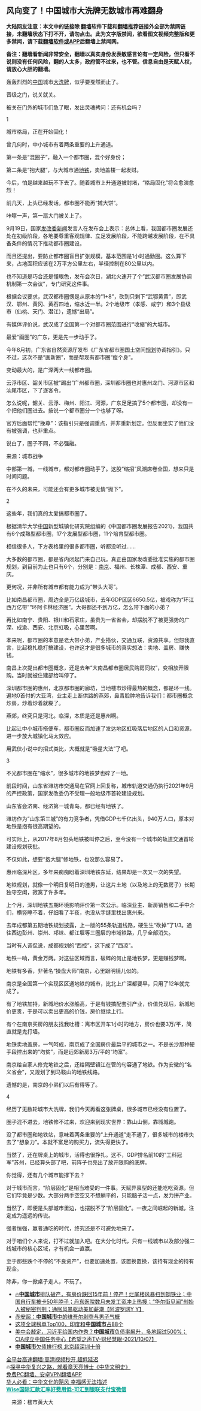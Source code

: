  <!-- 面包屑导航 --> <h2>风向变了！中国城市大洗牌无数城市再难翻身</h2> <p class="notice"><b>大陆网友注意：本文中的链接除 <a href="https://github.com/bannedbook/fanqiang" >翻墙</a>软件下载和<a href="https://github.com/killgcd/justmysocks/blob/master/README.md">翻墙推荐</a>链接外全部为禁网链接，未翻墙状态下打不开，请勿点击。此为文字版禁闻，欲看图文视频完整版和更多禁闻，请下载<a href="https://github.com/bannedbook/fanqiang">翻墙软件或APP</a>后翻墙上禁闻网。</p><p>备注：翻墙看新闻非常安全，翻墙以真实身份发表敏感言论有一定风险，但只看不说则没有任何风险，翻的人太多，政府管不过来，也不管。信息自由是天赋人权，请放心大胆的翻墙。</b></p>  <div class="entry"> <p>轰轰烈烈的<span class='wp_keywordlink_affiliate'><a href="https://www.bannedbook.org/" title="中国" target="_blank">中国</a></span>城市<a href="https://www.bannedbook.org/bnews/tag/%E5%A4%A7%E6%B4%97%E7%89%8C/" class="st_tag internal_tag" rel="tag" title="标签 大洗牌 下的日志">大洗牌</a>，似乎要戛然而止了。</p> <p>晋级之门，说关就关。</p> <p>被关在门外的城市们急了眼，发出灵魂拷问：还有机会吗？</p> <p>1</p> <p>城市格局，正在开始固化！</p> <p>曾几何时，中小城市有着两条重要的上升通道。</p> <p>第一条是“混圈子”，融入一个都市圈，混个好身份；</p> <p>第二条是“抱大腿”，与大城市通<a href="https://www.bannedbook.org/bnews/tag/%e5%9c%b0%e9%93%81/" class="st_tag internal_tag" rel="tag" title="标签 地铁 下的日志">地铁</a>，卖地盖楼一起发财。</p> <p>今后，怕是越来越玩不下去了。随着城市上升通道被封堵，“格局固化”将会愈演愈烈！</p> <p>前几天，上头已经发话，都市圈不能再“摊大饼”。</p> <p>咔嚓一声，第一扇大门被关上了。</p> <p>9月19日，国家<a href="https://www.bannedbook.org/bnews/tag/%e5%8f%91%e6%94%b9%e5%a7%94/" class="st_tag internal_tag" rel="tag" title="标签 发改委 下的日志">发改委</a><span class='wp_keywordlink_affiliate'><a href="https://www.bannedbook.org/" title="新闻">新闻</a></span>发言人在发布会上表示：总体上看，我国都市圈发展还处在初级阶段，各地要尊重客观规律、立足发展阶段，不能跨越发展阶段，在不具备条件的情况下推动都市圈建设。</p> <p>而且还提出，要防止都市圈盲目扩张规模，基本范围是1小时通勤圈。这么算下来，占地面积应该在2万平方公里左右，半径控制在80公里以内。</p> <p>也不知道是巧合还是懂眼色，发布会次日，湖北火速开了个“武汉都市圈发展协调机制第一次会议”，专门研究这件事。</p> <p>根据会议要求，武汉都市圈愣是从原本的“1+8”，砍到只剩下“武鄂黄黄”，即武汉、鄂州、黄冈、黄石四地，缩水近一半。2个地级市（孝感、咸宁）和3个县级市（仙桃、天门、潜江），遗憾“出局”。</p> <p>有媒体评价说，武汉成了全国第一个对都市圈范围进行“收缩”的大城市。</p> <p>最爱“画圈”的广东，更是先一步动手了。</p> <p>今年8月初，广东省自然资源厅发布《广东省都市圈国土空间<a href="https://www.bannedbook.org/bnews/tag/%E8%A7%84%E5%88%92/" class="st_tag internal_tag" rel="tag" title="标签 规划 下的日志">规划</a>协调指引》。只不过，这次不是“画新圈”，而是帮现有都市圈“瘦个身”。</p>  <p>变动最大的，是广深两大一线都市圈。</p> <p>云浮市区、韶关市区被“踢出”广州都市圈，深圳都市圈也对惠州龙门、河源市区和汕尾市区，下了逐客令。</p> <p>怎么说呢，韶关、云浮、梅州、阳江、河源，广东足足搞了5个都市圈，却没有一个把他们圈进去。按说一个都市圈分一个也够了呀。</p> <p>官方后面帮忙“挽尊”：该指引只是强调重点，并非重新划定。但反而坐实了他们没有被强调，也非重点。</p> <p>说白了，圈子不同，不必强融。</p> <p>来源：城市战争</p> <p>中部第一城，一线城市，都对都市圈动手了。这股“缩招”风潮席卷全国，想来只是时间问题。</p> <p>在不久的未来，可能还会有更多城市被无情“抛下”。</p> <p>2</p> <p>这些年，我们真的太爱搞都市圈了。</p> <p>根据清华大学<a href="https://www.bannedbook.org/bnews/tag/%E4%B8%AD%E5%9B%BD/" class="st_tag internal_tag" rel="tag" title="标签 中国 下的日志">中国</a>新型城镇化研究院组编的《中国都市圈发展报告2021》，我国共有6个成熟型都市圈，17个发展型都市圈，11个培育型都市圈。</p> <p>相信很多人，下方表格里的很多都市圈，听都没听过……</p> <p>大多数的都市圈，都是省内闭起门来自己玩。真正由国家发改委批准实施的都市圈规划，到目前为止也只有6个，分别是：<a href="https://www.bannedbook.org/bnews/tag/%e5%8d%97%e4%ba%ac/" class="st_tag internal_tag" rel="tag" title="标签 南京 下的日志">南京</a>、福州、长株潭、成都、西安、重庆。</p> <p>更何况，并非所有城市都有能力成为“带头大哥”。</p> <p>比如南昌都市圈，周边全是万亿级城市，去年GDP区区6650.5亿，被戏称为“环江西万亿带”“环阿卡林经济圈”。大哥都还不到万亿，怎么带下面的小弟？</p> <p>再比如南宁、贵阳、银川和石家庄，虽贵为一省省会，却摆脱不了被更强势的广深、成渝、西安、北京虹吸，心里苦啊。</p> <p>本来呢，都市圈的本意是老大带小弟，产业搭伙，交通互联，资源共享。但恕我直言，比起稳扎稳打搞建设，也许这才是很多城市的真实想法：卖地、盖房、赚快钱。</p> <p>南昌上次提出都市圈概念，还是去年“大南昌都市圈居民购房同权”，变相放开限购。当时就被住建部给叫停了。</p>  <p>深圳都市圈的惠州，北京都市圈的廊坊，当地楼市炒得最热的概念，都是环一线。遍地0首付的大亚湾，业主走上断供路的燕郊，鼻青脸肿地告诉我们：都市圈概念炒房，炒着炒着就糊了。</p> <p>燕郊，终究只是河北。临深，本质是还是惠州啊。</p> <p>比起让中小城市搭便车，都市圈反而加速了发达地区虹吸落后地区的人口和资源，进一步放大城镇化马太效应。</p> <p>用武侠小说中的招式类比，大概就是“吸星大法”了吧。</p> <p>3</p> <p>不光都市圈在“缩水”，很多城市的地铁梦也碎了一地。</p> <p>前段时间，山东省潍坊市交通局在官网上回复称，城市轨道交通仍执行2021年9月的严控政策，国家发改委仍不受理一般地级市首轮建设规划。</p> <p>山东省会济南、经济第一城青岛，都已经有地铁了。</p> <p>潍坊作为“山东第三城”的有力竞争者，凭借GDP七千亿出头，940万人口，原本对地铁是抱有很高期望的。</p> <p>可实际上，从2017年8月包头地铁被叫停之后，至今没有一个城市的轨道交通首轮建设规划获批。</p> <p>不仅如此，想要“抱大腿”修地铁，也没那么容易了。</p> <p>惠州临深片区，多年来痴痴盼着深圳地铁东延，结果却是一次又一次的失望。</p> <p>地铁规划，就像一个明日复明日的渣男，让这片土地（以及地上的无数房子）长期独守空闺，寂寞了许多年。</p> <p>上个月，深圳地铁五期环境影响评价第一次公示。临深业主、新房销售和二手中介们，横竖睡不着，仔细看了半夜，也没从字缝里找出惠州来。</p> <p>去年成都第五期地铁规划披露，上一版的55条轨道线路，硬生生“砍掉”了1/3。通往西边彭州、崇州、邛崃、都江堰等三圈层的市域铁路，几乎全部消失。</p> <p>当时有人调侃说，成都规划的“西控”，这下成了“西凉”。</p> <p>地铁一响，黄金万两。对这些区域而言，破碎的何止是地铁梦，更是赚钱梦啊。</p> <p>地铁有多香，非著名“操盘大师”南京，心里跟明镜儿似的。</p>  <p>南京是全国第一个实现区区通地铁的城市，比北上广深都要早，只用了12年就完成了。</p> <p>有了地铁加持，新城地价水涨船高，于是有钱搞配套引产业，价值兑现后，新城地价更贵，于是可以卖出更高的价钱，房价继续上行。</p> <p>有个在南京买房的朋友找我吐槽：离市区开车1小时的地方，房价也要3万/平，简直就是鬼打墙。</p> <p>地铁卖地盖房，一气呵成，南京成了全国房价最扁平的城市之一。不是长沙那种硬手段控出来的“均贫”，而是远郊新房3万/平的“均富”。</p> <p>南京给自家人修完地铁之后，还给隔壁镇江在管的句容通了地铁。作为安徽的“名义省会”，又规划了到马鞍山的地铁线路。</p> <p>遗憾的是，南京的小弟们以后有得等了。</p> <p>4</p> <p>经历了无数轮城市大洗牌，我们今天再看这张牌桌，很多城市已经没有位置了。</p> <p>圈子混不进去，地铁修不过来，欢迎来到现实世界：靠山山倒，靠城城跑。</p> <p>没了都市圈和地铁站，意味着两条重要的“上升通道”走不通了，很多城市的楼市失去了“想象力”。本就不富足的购买力，流失得更快了。</p> <p>当然了，还在牌桌上的城市，活得也很挣扎。这不，GDP排名前10的“工科冠军”苏州，已经算头部了吧，前阵子也亮出了放开限购的底牌。</p> <p>你觉得，还有几个城市能撑下去？</p> <p>对于城市而言，“阶层固化”是相当难受的一件事。天赋异禀型的还能吃吃资源，但它们毕竟是少数。大部分两手空空又不想躺平的，只能脑子活一点，发力拼产业。</p> <p>当然了，即便是头部城市里边，也摆脱不了“阶层固化”。一夜之间崛起的新城，注定成为遥远的传说。</p> <p>强者恒强，赢者通吃的时代，终究还是不可避免地来了。</p> <p>对于咱们个人来说，打不过就加入吧。在大分化时代，只有一线城市以及部分强二线城市的核心区域，才有机会一直赢。</p> <p>至于那些跌个不停的“不良资产”，也要加速处置，该置换置换，该持有现金的持有现金。</p> <p>除非，你一掀桌子走人，不玩了。</p>  <div id="taboola-mid-1"></div>  <ul class='op-related-articles' title='相关阅读'> <li><a href='https://www.bannedbook.org/bnews/bannedvideo/20220722/1761750.html' target='_blank'>🔥<b>中国城市</b>排队破产，有房价跌回15年前！停产！烂尾楼风暴扫到钢铁业；中国自行车被卡50年脖子；丹东医院数月未发工资冲上热搜；“华尔街见闻”创始人被秘密判刑；通胀风暴驱动美加薪潮【阿波罗网Y Y】</a></li> <li><a href='https://www.bannedbook.org/bnews/comments/20220623/1749173.html' target='_blank'>赤安超：<b>中国城市</b>中的维吾尔剥夺与男子气概</a></li> <li><a href='https://www.bannedbook.org/bnews/cnnews/20211206/1661970.html' target='_blank'>这项全球榜单Top100，印度和<b>中国城市</b>占88个</a></li> <li><a href='https://www.bannedbook.org/bnews/comments/20211008/1634816.html' target='_blank'>美中会敲定，习近平给国内作秀？<b>中国城市</b>负债率飙升，多地超过500%；CIA成立中国任务中心【希望之声TV-财经慧眼-2021/10/07】</a></li> <li><a href='https://www.bannedbook.org/bnews/taiwannews/20211007/1634355.html' target='_blank'><b>中国城市</b>欠债排行榜 北京超深圳十倍</a></li> </ul> <p class="texttj"> <a href="https://github.com/bannedbook/fanqiang/wiki/V2ray%E6%9C%BA%E5%9C%BA" target="_blank">全平台高速翻墙:高清视频秒开,超低延迟</a><br/> 🔥<a href="https://www.bannedbook.org/bnews/comments/20220808/1768773.html" target="_blank">探寻中华复兴之路，就看章天亮博士《中华文明史》</a><br/> <a href="https://github.com/bannedbook/fanqiang/wiki/%E7%A6%81%E9%97%BB%E7%BD%91%E5%AE%89%E5%8D%93%E7%BF%BB%E5%A2%99%E6%96%B0%E9%97%BBAPP" target="_blank">免费PC翻墙、安卓VPN翻墙APP</a><br/> <a href="https://www.bannedbook.org/bnews/comments/20220220/1694796.html" target="_blank">华人必看：中华文化的飓风 幸福感无法描述</a><br/> <b onclick="window.open('https://wise.prf.hn/click/camref:1011lqFCW/creativeref:1011l61212')" style="cursor:pointer;color:#00A191;text-decoration:underline;font-weight: bold;">Wise国际汇款汇率好费用低-可汇到银联支付宝微信</b> </p><p class="src-info">　来源：楼市黄大大 </p><a name='sharetosocial'></a>  <div style="margin-bottom:5px;padding-bottom:5px;clear:both"> <div id="archive-pix-1" class="banner-ads"> <!-- AuctionX Display platform tag START --> <div id="27602x728x90x621x_ADSLOT1" clicktrack="%%CLICK_URL_ESC%%"></div>  <!-- AuctionX Display platform tag END --> </div> <div id="archive-pix-2" class="banner-ads"> <!-- AuctionX Display platform tag START --> <div id="27556x300x250x621x_ADSLOT1" clicktrack="%%CLICK_URL_ESC%%" style="margin:0 auto;text-align:center"></div>  <!-- AuctionX Display platform tag END --> </div> </div>  <div id="archive-pix-1" class="banner-ads"> <!-- AuctionX Display platform tag START --> <div id="27603x728x90x621x_ADSLOT1" clicktrack="%%CLICK_URL_ESC%%"></div>  <!-- AuctionX Display platform tag END --> </div> </div><!--END ENTRY--> 